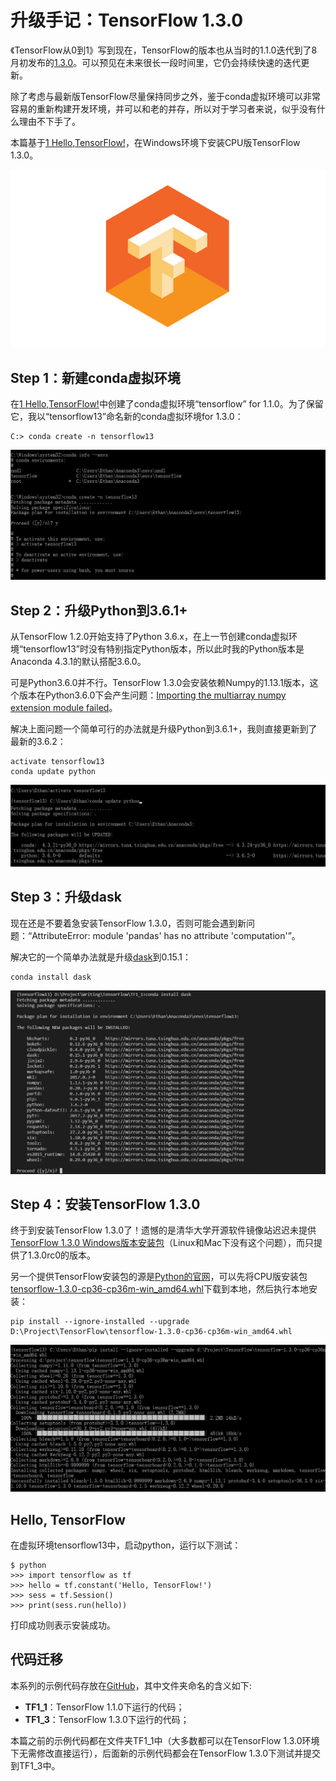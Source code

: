 # 升级手记：TensorFlow 1.3.0

《TensorFlow从0到1》写到现在，TensorFlow的版本也从当时的1.1.0迭代到了8月初发布的[1.3.0](https://github.com/tensorflow/tensorflow/blob/r1.3/RELEASE.md)。可以预见在未来很长一段时间里，它仍会持续快速的迭代更新。

除了考虑与最新版TensorFlow尽量保持同步之外，鉴于conda虚拟环境可以非常容易的重新构建开发环境，并可以和老的并存，所以对于学习者来说，似乎没有什么理由不下手了。

本篇基于[1 Hello,TensorFlow!](./1-Hello,TensorFlow!.md)，在Windows环境下安装CPU版TensorFlow 1.3.0。

![TensorFlow](img/2017-1-TensorFlow.jpg)

## Step 1：新建conda虚拟环境

在[1 Hello,TensorFlow!](./1-Hello,TensorFlow!.md)中创建了conda虚拟环境“tensorflow” for 1.1.0。为了保留它，我以“tensorflow13”命名新的conda虚拟环境for 1.3.0：

	C:> conda create -n tensorflow13

![创建conda虚拟环境](img/2017-18-tensorflow13.jpg)

## Step 2：升级Python到3.6.1+

从TensorFlow 1.2.0开始支持了Python 3.6.x，在上一节创建conda虚拟环境“tensorflow13”时没有特别指定Python版本，所以此时我的Python版本是Anaconda 4.3.1的默认搭配3.6.0。

可是Python3.6.0并不行。TensorFlow 1.3.0会安装依赖Numpy的1.13.1版本，这个版本在Python3.6.0下会产生问题：[Importing the multiarray numpy extension module failed](https://github.com/numpy/numpy/issues/9272)。

解决上面问题一个简单可行的办法就是升级Python到3.6.1+，我则直接更新到了最新的3.6.2：
	
	activate tensorflow13
	conda update python

![安装python 3.6.2](img/2017-18-python362.jpg)

## Step 3：升级dask

现在还是不要着急安装TensorFlow 1.3.0，否则可能会遇到新问题：“AttributeError: module 'pandas' has no attribute 'computation'”。

解决它的一个简单办法就是升级[dask](https://github.com/dask/dask)到0.15.1：

	conda install dask

![安装dask 0.15.1](img/2017-18-dask.jpg)

## Step 4：安装TensorFlow 1.3.0

终于到安装TensorFlow 1.3.0了！遗憾的是清华大学开源软件镜像站迟迟未提供[TensorFlow 1.3.0 Windows版本安装包](https://mirrors.tuna.tsinghua.edu.cn/tensorflow/windows/cpu/)（Linux和Mac下没有这个问题），而只提供了1.3.0rc0的版本。

另一个提供TensorFlow安装包的源是[Python的官网](https://pypi.python.org/pypi/tensorflow)，可以先将CPU版安装包[tensorflow-1.3.0-cp36-cp36m-win_amd64.whl](https://pypi.python.org/packages/bf/d4/80197f48f9fb90a17c47cdd834b2f13d5f714f26e8ed5c77069d57aa3ecb/tensorflow-1.3.0-cp36-cp36m-win_amd64.whl#md5=3a7dbe9a17d806e43d2e71b3ddb0cd52)下载到本地，然后执行本地安装：

	pip install --ignore-installed --upgrade D:\Project\TensorFlow\tensorflow-1.3.0-cp36-cp36m-win_amd64.whl

![安装TensorFlow 1.3.0](img/2017-18-tensorflow130.jpg)

## Hello, TensorFlow

在虚拟环境tensorflow13中，启动python，运行以下测试：

	$ python
	>>> import tensorflow as tf
	>>> hello = tf.constant('Hello, TensorFlow!')
	>>> sess = tf.Session()
	>>> print(sess.run(hello))
	
打印成功则表示安装成功。

## 代码迁移

本系列的示例代码存放在[GitHub](https://github.com/EthanYuan/TensorFlow/)，其中文件夹命名的含义如下:

- **TF1_1**：TensorFlow 1.1.0下运行的代码；
- **TF1_3**：TensorFlow 1.3.0下运行的代码；

本篇之前的示例代码都在文件夹TF1_1中（大多数都可以在TensorFlow 1.3.0环境下无需修改直接运行），后面新的示例代码都会在TensorFlow 1.3.0下测试并提交到TF1_3中。